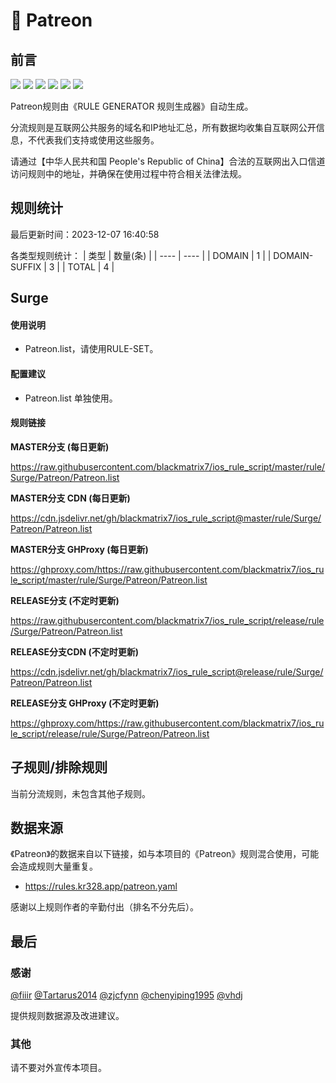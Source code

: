 # 🧸 Patreon

## 前言

![](https://shields.io/badge/-移除重复规则-ff69b4) ![](https://shields.io/badge/-DOMAIN与DOMAIN--SUFFIX合并-green) ![](https://shields.io/badge/-DOMAIN--SUFFIX间合并-critical) ![](https://shields.io/badge/-DOMAIN与DOMAIN--KEYWORD合并-9cf) ![](https://shields.io/badge/-DOMAIN--SUFFIX与DOMAIN--KEYWORD合并-blue) ![](https://shields.io/badge/-IP--CIDR(6)合并-blueviolet) 

Patreon规则由《RULE GENERATOR 规则生成器》自动生成。

分流规则是互联网公共服务的域名和IP地址汇总，所有数据均收集自互联网公开信息，不代表我们支持或使用这些服务。

请通过【中华人民共和国 People's Republic of China】合法的互联网出入口信道访问规则中的地址，并确保在使用过程中符合相关法律法规。

## 规则统计

最后更新时间：2023-12-07 16:40:58

各类型规则统计：
| 类型 | 数量(条)  | 
| ---- | ----  |
| DOMAIN | 1  | 
| DOMAIN-SUFFIX | 3  | 
| TOTAL | 4  | 


## Surge 

#### 使用说明
- Patreon.list，请使用RULE-SET。

#### 配置建议
- Patreon.list 单独使用。

#### 规则链接
**MASTER分支 (每日更新)**

https://raw.githubusercontent.com/blackmatrix7/ios_rule_script/master/rule/Surge/Patreon/Patreon.list

**MASTER分支 CDN (每日更新)**

https://cdn.jsdelivr.net/gh/blackmatrix7/ios_rule_script@master/rule/Surge/Patreon/Patreon.list

**MASTER分支 GHProxy (每日更新)**

https://ghproxy.com/https://raw.githubusercontent.com/blackmatrix7/ios_rule_script/master/rule/Surge/Patreon/Patreon.list

**RELEASE分支 (不定时更新)**

https://raw.githubusercontent.com/blackmatrix7/ios_rule_script/release/rule/Surge/Patreon/Patreon.list

**RELEASE分支CDN (不定时更新)**

https://cdn.jsdelivr.net/gh/blackmatrix7/ios_rule_script@release/rule/Surge/Patreon/Patreon.list

**RELEASE分支 GHProxy (不定时更新)**

https://ghproxy.com/https://raw.githubusercontent.com/blackmatrix7/ios_rule_script/release/rule/Surge/Patreon/Patreon.list

## 子规则/排除规则


当前分流规则，未包含其他子规则。

## 数据来源

《Patreon》的数据来自以下链接，如与本项目的《Patreon》规则混合使用，可能会造成规则大量重复。

- https://rules.kr328.app/patreon.yaml


感谢以上规则作者的辛勤付出（排名不分先后）。

## 最后

### 感谢

[@fiiir](https://github.com/fiiir) [@Tartarus2014](https://github.com/Tartarus2014) [@zjcfynn](https://github.com/zjcfynn) [@chenyiping1995](https://github.com/chenyiping1995) [@vhdj](https://github.com/vhdj)

提供规则数据源及改进建议。

### 其他

请不要对外宣传本项目。